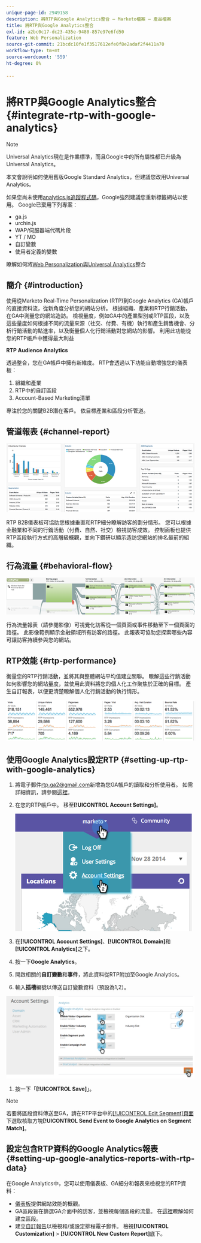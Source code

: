 ```yaml
---
unique-page-id: 2949158
description: 將RTP與Google Analytics整合 — Marketo檔案 — 產品檔案
title: 將RTP與Google Analytics整合
exl-id: a2bc0c17-dc23-435e-9480-857e97e6fd50
feature: Web Personalization
source-git-commit: 21bcdc10fe1f3517612efe0f8e2adaf2f4411a70
workflow-type: tm+mt
source-wordcount: '559'
ht-degree: 0%

---
```


# 將RTP與Google Analytics整合 {#integrate-rtp-with-google-analytics}

>[!NOTE]
>
>Universal Analytics現在是作業標準，而且Google中的所有屬性都已升級為Universal Analytics。
>
>本文會說明如何使用舊版Google Standard Analytics，但建議您改用Universal Analytics。
>
>如果您尚未使用[analytics.js追蹤程式碼](https://developers.google.com/analytics/devguides/collection/analyticsjs/)，Google強烈建議您重新標籤網站以使用。 Google已棄用下列專案：
>
>* ga.js
>* urchin.js
>* WAP/伺服器端代碼片段
>* YT / MO
>* 自訂變數
>* 使用者定義的變數
>
>瞭解如何將[Web Personalization與Universal Analytics](/help/marketo/product-docs/web-personalization/reporting-for-web-personalization/web-analytics-integrations/integrate-rtp-with-google-universal-analytics.md)整合

## 簡介 {#introduction}

使用從Marketo Real-Time Personalization (RTP)到Google Analytics (GA)帳戶的直接資料流，從新角度分析您的網站分析。 根據組織、產業和RTP行銷活動，在GA中測量您的網站造訪。 檢視量度，例如GA中的產業型別或RTP區段，以及這些量度如何根據不同的流量來源（社交、付費、有機）執行和產生銷售機會、分析行銷活動的點進率，以及衡量個人化行銷活動對您網站的影響。 利用此功能從您的RTP帳戶中獲得最大利益

**RTP Audience Analytics**

透過整合，您在GA帳戶中擁有新維度。 RTP會透過以下功能自動增強您的儀表板：

1. 組織和產業
1. RTP中的自訂區段
1. Account-Based Marketing清單

專注於您的關鍵B2B潛在客戶。 依目標產業和區段分析管道。

## 管道報表 {#channel-report}

![](assets/image2014-11-28-16-3a39-3a28.png)

RTP B2B儀表板可協助您根據垂直和RTP細分瞭解訪客的劃分情形。 您可以根據金融業和不同的行銷活動（付費、自然、社交）檢視訪客成效。 控制面板也提供RTP區段執行方式的高層級概觀，並向下鑽研以顯示造訪您網站的排名最前的組織。

## 行為流量 {#behavioral-flow}

![](assets/image2014-11-28-16-3a40-3a43.png)

行為流量報表（請參閱影像）可視覺化訪客從一個頁面或事件移動至下一個頁面的路徑。 此影像範例顯示金融領域所有訪客的路徑。 此報表可協助您探索哪些內容可讓訪客持續參與您的網站。

## RTP效能 {#rtp-performance}

衡量您的RTP行銷活動，並將其與整體網站平均值建立關聯。 瞭解這些行銷活動如何影響您的網站量度，並使用此資料將您的個人化工作聚焦於正確的目標。 產生自訂報表，以便更清楚瞭解個人化行銷活動的執行情形。

![](assets/image2014-11-28-16-3a47-3a0.png)

## 使用Google Analytics設定RTP {#setting-up-rtp-with-google-analytics}

1. 將電子郵件<rtp.ga2@gmail.com>新增為您GA帳戶的讀取和分析使用者。 如需詳細資訊，請參閱[這裡](https://support.google.com/analytics/answer/2884495?hl=en)。

1. 在您的RTP帳戶中。 移至&#x200B;**[!UICONTROL Account Settings]**。

   ![](assets/image2014-11-28-16-3a54-3a40.png)

1. 在&#x200B;**[!UICONTROL Account Settings]**、**[!UICONTROL Domain]**&#x200B;和&#x200B;**[!UICONTROL Analytics]**&#x200B;之下。

1. 按一下&#x200B;**Google Analytics**。

1. 開啟相關的&#x200B;**自訂變數**&#x200B;和&#x200B;**事件**，將此資料從RTP附加至Google Analytics。

1. 輸入&#x200B;**插槽**&#x200B;編號以傳送自訂變數資料（預設為1,2）。

![](assets/image2014-11-28-17-3a0-3a17.png)

1. 按一下「**[!UICONTROL Save]**」。

>[!NOTE]
>
>若要將區段資料傳送至GA，請在RTP平台中的[[!UICONTROL Edit Segment]頁面](/help/marketo/product-docs/web-personalization/using-web-segments/create-a-basic-web-segment.md)下選取核取方塊&#x200B;**[!UICONTROL Send Event to Google Analytics on Segment Match]**。

## 設定包含RTP資料的Google Analytics報表 {#setting-up-google-analytics-reports-with-rtp-data}

在Google Analytics中，您可以使用儀表板、GA細分和報表來檢視您的RTP資料：

* [儀表板](https://support.google.com/analytics/answer/1068216?hl=en)提供網站效能的概觀。
* GA區段旨在篩選GA介面中的訪客，並檢視每個區段的流量。 在[這裡](https://support.google.com/analytics/answer/3124493?hl=en)瞭解如何建立區段。
* 建立[自訂報告](https://support.google.com/analytics/answer/1033013?hl=en)以檢視和/或設定排程電子郵件。 檢視&#x200B;**[!UICONTROL Customization]** > **[!UICONTROL New Custom Report]**&#x200B;底下。
